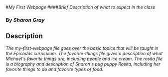 #_My First Webpage_
####_Brief Description of what to expect in the class_
### By _**Sharon Gray**_
## Description  
_The my-first-webpage file goes over the basic topics that will be taught in the Epicodus curriculum._
_The favorite-things file gives a description of what Michael's favorite things are, including people and ice cream._
_The rosita file is a biography and description of Sharon's pug puppy Rosita, including her favorite things to do and favorite types of food._

